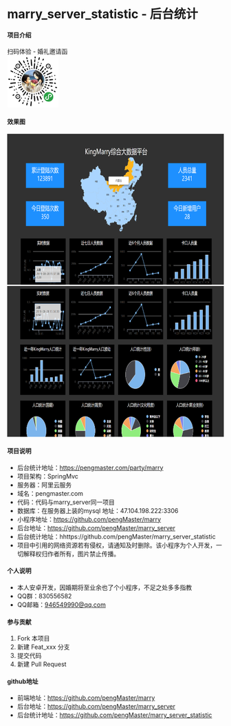 # marry_server_statistic - 后台统计

#### 项目介绍 
<div>扫码体验 - 婚礼邀请函</div>
<div>
    <img src="https://github.com/pengMaster/picApplyGit/blob/master/marry_readme/gh_f211ccd8936f_430.jpg" margin-lift = "40" width="120" height="120"  alt=""/>
</div>

#### 效果图
<div>
    <img src="https://github.com/pengMaster/picApplyGit/blob/master/marry_server/marry_server_onepng.png"  height="350"  alt=""/>
</div>

<div>
    <img src="https://github.com/pengMaster/picApplyGit/blob/master/marry_server/marry_server_two.png"  height="350"  alt=""/>
</div>


#### 项目说明
 - 后台统计地址：https://pengmaster.com/party/marry
 - 项目架构：SpringMvc
 - 服务器：阿里云服务
 - 域名：pengmaster.com
 - 代码：代码与marry_server同一项目
 - 数据库：在服务器上装的mysql 地址：47.104.198.222:3306
 - 小程序地址：https://github.com/pengMaster/marry
 - 后台地址：https://github.com/pengMaster/marry_server
 - 后台统计地址：hhttps://github.com/pengMaster/marry_server_statistic
 - 项目中引用的网络资源若有侵权，请通知及时删除。该小程序为个人开发，一切解释权归作者所有，图片禁止传播。


  
#### 个人说明

 - 本人安卓开发，因婚期将至业余也了个小程序，不足之处多多指教
 - QQ群：830556582
 - QQ邮箱：946549990@qq.com



#### 参与贡献

1. Fork 本项目
2. 新建 Feat_xxx 分支
3. 提交代码
4. 新建 Pull Request


#### github地址

 - 前端地址：https://github.com/pengMaster/marry
 - 后台地址：https://github.com/pengMaster/marry_server
 - 后台统计地址：https://github.com/pengMaster/marry_server_statistic
